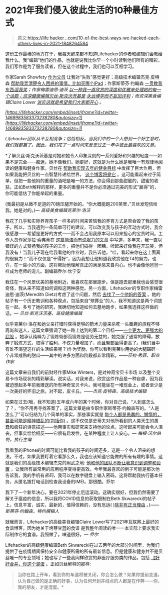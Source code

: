 # 2021年我们侵入彼此生活的10种最佳方式

> 原文:[https://life hacker . com/10-of-the-best-ways-we-hacked-each-others-lives-in-2021-1848264584](https://lifehacker.com/10-of-the-best-ways-we-hacked-each-others-lives-in-2021-1848264584)

这份工作最棒的地方在于，我每天醒来都不知道Lifehacker的作者和编辑们会教给我什么。我“编辑”他们的作品，也就是说我比你早一个小时读到他们所有的精彩。我们写作是为了服务读者，但在这个过程中，我们也可以互相学习。

作家Sarah Showfety [作为父母](https://lifehacker.com/parents-take-the-holiday-pressure-off-yourself-right-f-1848257611) 让我对“失败”感觉更好；高级技术编辑杰克·皮特森 [帮助我弄清楚令人困惑的事情，比如买哪个iPad](https://lifehacker.com/the-ultimate-guide-to-picking-the-right-ipad-as-a-gift-1848059547)；作家斯蒂芬·约翰森 [一贯教我东西*逗我笑*](https://lifehacker.com/11-terrifying-things-you-never-knew-about-the-ocean-1848004564)*；作家梅雷迪思·迪茨 [以一种我一直欣赏的深度和优雅来处理她的每一个话题；资深健康编辑贝丝·斯克沃茨基是](https://lifehacker.com/what-parents-need-to-know-about-eating-disorder-content-1848032605) [永远博学而不妄加评判](https://lifehacker.com/the-best-paid-diet-app-and-the-best-free-alternatives-1848043085)；而资深美食编辑Claire Lower [说实话就是希望我们大家都开心](https://lifehacker.com/how-to-make-an-emergency-cookie-in-your-air-fryer-1847458143) 。*

 *[https://lifehacker.com/embed/inset/iframe?id=twitter-1468983583373238280&autosize=1](https://lifehacker.com/embed/inset/iframe?id=twitter-1468983583373238280&autosize=1)* 

*Lifehacker团队从不互相竞争；恰恰相反。当我们中的一个人想到一个好主意时，我们就都赢了。因此，我们花了一点时间来反思过去一年中彼此最喜欢的文章。*

 *了解贝丝·斯克沃茨基是对她和她令人印象深刻的一系列爱好和兴趣的轻度——如果不是完全——痴迷。她不像我们，她更好，这就是为什么她是我唯一有规律地阅读的健康和健身作家。贝丝在 [帮助我实现去年的健身目标](https://lifehacker.com/how-training-for-a-hunting-trip-gave-me-a-bigger-ass-1847731726) 中发挥了巨大作用，但如果我能把贝丝的一点智慧传递给世界， [这个博客将是它](https://lifehacker.com/put-some-fucking-weight-on-the-bar-1847176087) 。这可能看起来过于简单，但把一些他妈的重量的酒吧是唯一的方法，你会得到那些甜蜜的，甜蜜的收获。正如Beth解释的那样，更多的重量并不是你必须通过完美的形式“赢得”的，你可能低估了你能举起的重量。

(我最初是从微不足道的70磅压腿开始的。“你大概能跑200英里，”贝丝发短信给我。她是对的。)— *高级美食编辑克莱尔·洛沃*

我花了几乎和实际养育孩子一样多的时间来苦恼我的养育方式是否会毁了我的孩子。所以，当我遇到一条简单可行的建议，可以改变我与孩子的互动方式时，我会很感激——希望是更好的方式——而不会占用我原本可以用来担心的宝贵时间。工作人员作家莎拉·索弗蒂在 [这篇简洁而有说服力的文章](https://lifehacker.com/what-you-should-say-to-kids-instead-of-good-job-1847562962) 中写道，多年来，我一直以错误的方式赞扬我的孩子的工作，把他们搞得一团糟。听起来好像我在开玩笑，但我没有！当我儿子现在给我看他的作业时，我告诉他，“哇，看起来你在这上面真的很努力！”而不仅仅是“干得好”，因为我想让他知道我欣赏他在T4的努力。也许，在一些小的方面，这将帮助他理解真正的满足感来自内心。也不会像他爸爸一样成为老师的宠儿。副编辑乔尔·坎宁安

我住在一个风景优美的墓地附近，我喜欢在那里跑步。但是跑去那里我也会感觉很奇怪，我从来不知道如何调和这两种感觉。另一方面，Lifehacker的专职作家梅雷迪思·迪茨(Meredith Dietz)考虑了这个问题，然后 [去找了一个他妈的答案](https://lifehacker.com/is-it-ok-to-run-in-cemeteries-1848069962) 。她的帖子有一个历史教训和各种观点，包括来自“殡葬业”的人，我不知道这是两个词放在一起。多亏了她的研究，我确切地知道如何去墓地跑步，如果我选择这样做的话。— *贝丝·斯克沃茨基，高级健康编辑*

似乎克莱尔·洛在和她父亲打猎时获得足够的箭术力量来杀死一头麋鹿的旅程不够高尚和迷人，这篇文章强调了她一路上达到的第二个目标——[一个更大、更强大的屁股](https://lifehacker.com/how-training-for-a-hunting-trip-gave-me-a-bigger-ass-1847731726) 。她承认纯粹为了锻炼臀部而锻炼是徒劳无益的，她克服了通常的障碍，放弃了锻炼方式，取得了胜利，不仅力量增加了，而且臀部坐得更高了。(我们当中有谁不渴望这样的生活结果呢？)作为奖励，你可以看到克莱尔用她的大腿碾碎一个非常成熟的甜瓜——其中的许多方面和阶段都非常精彩。——*莎拉·秀菲，职业作家*

这篇文章来自我们的前财经作家Mike Winters，是对神奇宝贝卡市场 以及整个交易卡市场现状的精彩解读。说实话，对我来说，欣赏这件作品是一种自虐，因为我被迫想起多年前我赠送的所有神奇宝贝卡片。我可能坐在一堆现金上，或者至少是一次美好的怀旧之旅。对不起，皮卡丘。——*杰克·皮特森，高级技术编辑*

如果在过去(哦，我不知道)五年或六年的某个时候，你对自己说，“人到底怎么了？，“你不用再寻找答案了，这篇文章是由专职作家斯蒂芬·约翰森写的。“人是怎么了”可以归结为几个简单的事实，那些事实就是 [每个人都是愚蠢的、懒惰的，甚至可能是精神错乱的(包括你)](https://lifehacker.com/why-you-should-assume-everyone-is-stupid-lazy-and-pos-1847997212) 。这不仅仅是史蒂夫对他所看到的人类天生的愚蠢和疯狂的诗意描述——他用事实和研究来支持他的论点。这听起来可能会令人沮丧，但事实恰恰相反——它很有启发性，在某种程度上让人安心。— *梅根·沃尔伯特，执行主编*

我看我的iPhone的时间可能比看我的孩子的时间还多，这是一个令人沮丧的想法。不过，如果我要盯着它看那么久，我也应该知道它能做的所有有趣的事情。这就是我们的高级技术编辑杰克的用武之地: [他和他的团队不断让我意识到调整和设置](https://lifehacker.com/your-iphone-has-secret-codes-1847902070) ，让我所有最常用的应用程序变得更高效。今年我最喜欢的例子可能是那次他告诉我，我的手机有*密码*，我可以在数字键盘上输入密码，这将帮助我执行基本任务，从匿名拨打电话到检查我设备的IMEI。那很酷。乔尔

我下了一个新年决心，要在2021年停止厄运滚动。这确实很好，但我仍然需要了解关于瘟疫的信息，所以我将COVID信息的获取限制在Beth Skwarecki的帖子上。信息丰富，诚实，最新的，值得信赖的，没有厄运( [)除非有正当理由](https://lifehacker.com/how-bad-is-this-winter-going-to-be-exactly-1848228586?rev=1640290826455) 。)——*斯蒂芬·约翰森，特约撰稿人*

就我而言，Lifehacker的高级美食编辑Claire Lower写了2021年互联网上最好的食谱博客，因为她关于烤芽甘蓝的食谱 是我整年阅读的唯一一本实际上要求我实际制作它的食谱。我照做了。味道很好。— *乔尔*

Lifehacker的高级健康编辑Beth Skwarecki在过去两年的大部分时间里，为我们提供了在疫情期间保持安全和健康所需的所有最新信息。但是健康和健身并不是贝丝唯一的专业领域；她也写了一些我同样欣赏的非医疗服务类的作品，包括 [【好好合并，你这个混蛋](https://lifehacker.com/merge-properly-you-assholes-1847272279) 。正如贝丝解释的那样:

> 当你在路上开车，看到你的车道将被关闭，你会怎么做？如果你提前变道，认为自己做的是正确的好事，认为任何开到并线点的人都是在作弊——你，我的朋友，才是混蛋。*